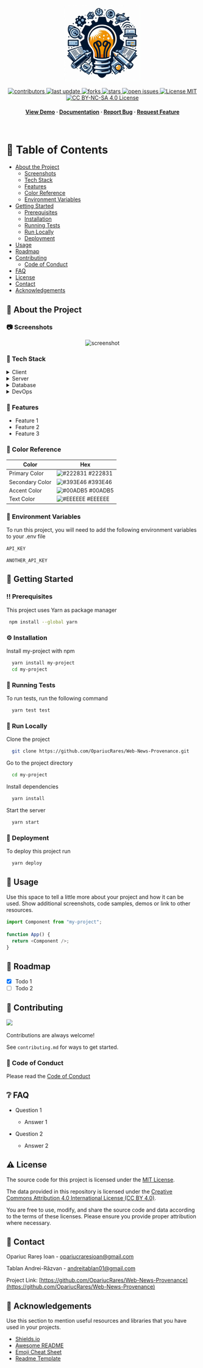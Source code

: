 <div align="center">

  <img src="assets/logo.png" alt="logo" width="200" height="auto" />
  
  
<!-- Badges -->
<p>
  <a href="https://github.com/OpariucRares/Web-News-Provenance/graphs/contributors">
    <img src="https://img.shields.io/github/contributors/OpariucRares/Web-News-Provenance" alt="contributors" />
  </a>
  <a href="">
    <img src="https://img.shields.io/github/last-commit/OpariucRares/Web-News-Provenance" alt="last update" />
  </a>
  <a href="https://github.com/OpariucRares/Web-News-Provenance/network/members">
    <img src="https://img.shields.io/github/forks/OpariucRares/Web-News-Provenance" alt="forks" />
  </a>
  <a href="https://github.com/OpariucRares/Web-News-Provenance/stargazers">
    <img src="https://img.shields.io/github/stars/OpariucRares/Web-News-Provenance" alt="stars" />
  </a>
  <a href="https://github.com/OpariucRares/Web-News-Provenance/issues/">
    <img src="https://img.shields.io/github/issues/OpariucRares/Web-News-Provenance" alt="open issues" />
  </a>

  <a href="https://github.com/OpariucRares/Web-News-Provenance/blob/master/LICENSE">
    <img src="https://img.shields.io/github/license/OpariucRares/Web-News-Provenance.svg" alt="License MIT" />
  </a>
  <!-- https://creativecommons.org/licenses/by-nc-sa/4.0/ -->
  <a href="https://github.com/OpariucRares/Web-News-Provenance/blob/master/CC-BY-NC-SA-4.0.txt">
  <img src="https://img.shields.io/badge/license-CC--BY--NC--SA--4.0-lightgrey" alt="CC BY-NC-SA 4.0 License" />
</a>

</p>
   
<h4>
    <a href="https://github.com/OpariucRares/Web-News-Provenance/">View Demo</a>
  <span> · </span>
    <a href="https://github.com/OpariucRares/Web-News-Provenance">Documentation</a>
  <span> · </span>
    <a href="https://github.com/OpariucRares/Web-News-Provenance/issues/">Report Bug</a>
  <span> · </span>
    <a href="https://github.com/OpariucRares/Web-News-Provenance/issues/">Request Feature</a>
  </h4>
</div>

<br />

<!-- Table of Contents -->

# :notebook_with_decorative_cover: Table of Contents

- [About the Project](#star2-about-the-project)
  - [Screenshots](#camera-screenshots)
  - [Tech Stack](#space_invader-tech-stack)
  - [Features](#dart-features)
  - [Color Reference](#art-color-reference)
  - [Environment Variables](#key-environment-variables)
- [Getting Started](#toolbox-getting-started)
  - [Prerequisites](#bangbang-prerequisites)
  - [Installation](#gear-installation)
  - [Running Tests](#test_tube-running-tests)
  - [Run Locally](#running-run-locally)
  - [Deployment](#triangular_flag_on_post-deployment)
- [Usage](#eyes-usage)
- [Roadmap](#compass-roadmap)
- [Contributing](#wave-contributing)
  - [Code of Conduct](#scroll-code-of-conduct)
- [FAQ](#grey_question-faq)
- [License](#warning-license)
- [Contact](#handshake-contact)
- [Acknowledgements](#gem-acknowledgements)

<!-- About the Project -->

## :star2: About the Project

<!-- Screenshots -->

### :camera: Screenshots

<div align="center"> 
  <img src="https://placehold.co/600x400?text=Your+Screenshot+here" alt="screenshot" />
</div>

<!-- TechStack -->

### :space_invader: Tech Stack

<details>
  <summary>Client</summary>
  <ul>
    <li><a href="https://www.typescriptlang.org/">Typescript</a></li>
    <li><a href="https://nextjs.org/">Next.js</a></li>
    <li><a href="https://reactjs.org/">React.js</a></li>
    <li><a href="https://tailwindcss.com/">TailwindCSS</a></li>
  </ul>
</details>

<details>
  <summary>Server</summary>
  <ul>
    <li><a href="https://www.typescriptlang.org/">Typescript</a></li>
    <li><a href="https://expressjs.com/">Express.js</a></li>
    <li><a href="https://go.dev/">Golang</a></li>
    <li><a href="https://nestjs.com/">Nest.js</a></li>
    <li><a href="https://socket.io/">SocketIO</a></li>
    <li><a href="https://www.prisma.io/">Prisma</a></li>    
    <li><a href="https://www.apollographql.com/">Apollo</a></li>
    <li><a href="https://graphql.org/">GraphQL</a></li>
  </ul>
</details>

<details>
<summary>Database</summary>
  <ul>
    <li><a href="https://www.mysql.com/">MySQL</a></li>
    <li><a href="https://www.postgresql.org/">PostgreSQL</a></li>
    <li><a href="https://redis.io/">Redis</a></li>
    <li><a href="https://neo4j.com/">Neo4j</a></li>
    <li><a href="https://www.mongodb.com/">MongoDB</a></li>
  </ul>
</details>

<details>
<summary>DevOps</summary>
  <ul>
    <li><a href="https://www.docker.com/">Docker</a></li>
    <li><a href="https://www.jenkins.io/">Jenkins</a></li>
    <li><a href="https://circleci.com/">CircleCLI</a></li>
  </ul>
</details>

<!-- Features -->

### :dart: Features

- Feature 1
- Feature 2
- Feature 3

<!-- Color Reference -->

### :art: Color Reference

| Color           | Hex                                                              |
| --------------- | ---------------------------------------------------------------- |
| Primary Color   | ![#222831](https://via.placeholder.com/10/222831?text=+) #222831 |
| Secondary Color | ![#393E46](https://via.placeholder.com/10/393E46?text=+) #393E46 |
| Accent Color    | ![#00ADB5](https://via.placeholder.com/10/00ADB5?text=+) #00ADB5 |
| Text Color      | ![#EEEEEE](https://via.placeholder.com/10/EEEEEE?text=+) #EEEEEE |

<!-- Env Variables -->

### :key: Environment Variables

To run this project, you will need to add the following environment variables to your .env file

`API_KEY`

`ANOTHER_API_KEY`

<!-- Getting Started -->

## :toolbox: Getting Started

<!-- Prerequisites -->

### :bangbang: Prerequisites

This project uses Yarn as package manager

```bash
 npm install --global yarn
```

<!-- Installation -->

### :gear: Installation

Install my-project with npm

```bash
  yarn install my-project
  cd my-project
```

<!-- Running Tests -->

### :test_tube: Running Tests

To run tests, run the following command

```bash
  yarn test test
```

<!-- Run Locally -->

### :running: Run Locally

Clone the project

```bash
  git clone https://github.com/OpariucRares/Web-News-Provenance.git
```

Go to the project directory

```bash
  cd my-project
```

Install dependencies

```bash
  yarn install
```

Start the server

```bash
  yarn start
```

<!-- Deployment -->

### :triangular_flag_on_post: Deployment

To deploy this project run

```bash
  yarn deploy
```

<!-- Usage -->

## :eyes: Usage

Use this space to tell a little more about your project and how it can be used. Show additional screenshots, code samples, demos or link to other resources.

```javascript
import Component from "my-project";

function App() {
  return <Component />;
}
```

<!-- Roadmap -->

## :compass: Roadmap

- [x] Todo 1
- [ ] Todo 2

<!-- Contributing -->

## :wave: Contributing

<a href="https://github.com/OpariucRares/Web-News-Provenance/graphs/contributors">
  <img src="https://contrib.rocks/image?repo=OpariucRares/Web-News-Provenance" />
</a>

Contributions are always welcome!

See `contributing.md` for ways to get started.

<!-- Code of Conduct -->

### :scroll: Code of Conduct

Please read the [Code of Conduct](https://github.com/OpariucRares/Web-News-Provenance/blob/master/CODE_OF_CONDUCT.md)

<!-- FAQ -->

## :grey_question: FAQ

- Question 1

  - Answer 1

- Question 2

  - Answer 2

<!-- License -->

## :warning: License

The source code for this project is licensed under the [MIT License](LICENSE-MIT).

The data provided in this repository is licensed under the [Creative Commons Attribution 4.0 International License (CC BY 4.0)](LICENSE-CC-BY-NC-SA).

You are free to use, modify, and share the source code and data according to the terms of these licenses. Please ensure you provide proper attribution where necessary.

<!-- Contact -->

## :handshake: Contact

Opariuc Rareș Ioan - opariucraresioan@gmail.com

Tablan Andrei-Răzvan - andreitablan01@gmail.com

Project Link: [https://github.com/OpariucRares/Web-News-Provenance](https://github.com/OpariucRares/Web-News-Provenance)

<!-- Acknowledgments -->

## :gem: Acknowledgements

Use this section to mention useful resources and libraries that you have used in your projects.

- [Shields.io](https://shields.io/)
- [Awesome README](https://github.com/matiassingers/awesome-readme)
- [Emoji Cheat Sheet](https://github.com/ikatyang/emoji-cheat-sheet/blob/master/README.md#travel--places)
- [Readme Template](https://github.com/othneildrew/Best-README-Template)
